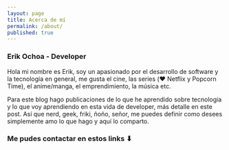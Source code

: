 ```yaml
---
layout: page
title: Acerca de mí
permalink: /about/
published: true
---
```



### Erik Ochoa - Developer

Hola mi nombre es Erik, soy un apasionado por el desarrollo de software y la tecnología en general, me gusta el cine, las series (♥︎ Netflix y Popcorn Time), el anime/manga, el emprendimiento, la música etc.

Para este blog hago publicaciones de lo que he aprendido sobre tecnología y lo que voy aprendiendo en esta vida de developer, más detalle en este post. Así que nerd, geek, friki, ñoño, señor, me puedes definir como desees simplemente amo lo que hago y aquí lo comparto.

### Me pudes contactar en estos links ⬇︎
